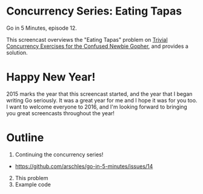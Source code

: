 # Concurrency Series: Eating Tapas

Go in 5 Minutes, episode 12.

This screencast overviews the "Eating Tapas" problem on [Trivial Concurrency Exercises for the Confused Newbie Gopher](http://whipperstacker.com/2015/10/05/3-trivial-concurrency-exercises-for-the-confused-newbie-gopher/), and provides a solution.

# Happy New Year!

2015 marks the year that this screencast started, and the year that I began writing Go seriously. It was a great year for me and I hope it was for you too. I want to welcome everyone to 2016, and I'm looking forward to bringing you great screencasts throughout the year!

# Outline

1. Continuing the concurrency series!
  - https://github.com/arschles/go-in-5-minutes/issues/14
2. This problem
3. Example code
